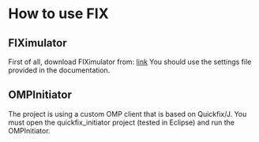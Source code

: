 # How to use FIX

## FIXimulator
First of all, download FIXimulator from: [link](http://fiximulator.org/) 
You should use the settings file provided in the documentation.


## OMPInitiator
The project is using a custom OMP client that is based on Quickfix/J.
You must open the quickfix_initiator project (tested in Eclipse) and run the OMPInitiator.
